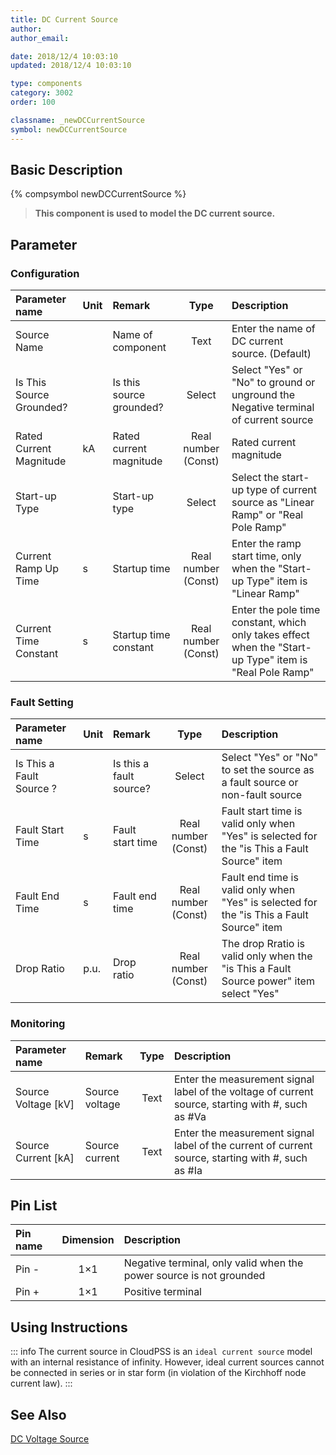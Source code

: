 ```yaml
---
title: DC Current Source
author: 
author_email:

date: 2018/12/4 10:03:10
updated: 2018/12/4 10:03:10

type: components
category: 3002
order: 100

classname: _newDCCurrentSource
symbol: newDCCurrentSource
---
```

## Basic Description
{% compsymbol newDCCurrentSource %}

> **This component is used to model the DC current source.**

## Parameter
### Configuration
| Parameter name | Unit | Remark | Type | Description |
| :--- | :--- | :--- | :--: | :--- |
| Source Name |  | Name of component | Text | Enter the name of DC current source. (Default) |
| Is This Source Grounded? |  | Is this source grounded? | Select | Select "Yes" or "No" to ground or unground the Negative terminal of current source |
| Rated Current Magnitude | kA | Rated current magnitude | Real number (Const) | Rated current magnitude |
| Start-up Type |  | Start-up type | Select | Select the start-up type of current source as "Linear Ramp" or "Real Pole Ramp" |
| Current Ramp Up Time | s | Startup time | Real number (Const) | Enter the ramp start time, only when the "Start-up Type" item is "Linear Ramp" |
| Current Time Constant | s | Startup time constant | Real number (Const) | Enter the pole time constant, which only takes effect when the "Start-up Type" item is "Real Pole Ramp" |

### Fault Setting
| Parameter name | Unit | Remark | Type | Description |
| :--- | :--- | :--- | :--: | :--- |
| Is This a Fault Source ? |  | Is this a fault source? | Select | Select "Yes" or "No" to set the source as a fault source or non-fault source |
| Fault Start Time | s | Fault start time | Real number (Const) | Fault start time is valid only when "Yes" is selected for the "is This a Fault Source" item |
| Fault End Time | s | Fault end time | Real number (Const) | Fault end time is valid only when "Yes" is selected for the "is This a Fault Source" item |
| Drop Ratio | p.u. | Drop ratio | Real number (Const) | The drop Rratio is valid only when the "is This a Fault Source power" item select "Yes"|

### Monitoring
| Parameter name | Remark | Type | Description |
| :--- | :--- | :--: | :--- |
| Source Voltage \[kV\] | Source voltage | Text | Enter the measurement signal label of the voltage of current source, starting with #, such as #Va |
| Source Current \[kA\] | Source current | Text | Enter the measurement signal label of the current of current source, starting with #, such as #Ia |


## Pin List

| Pin name | Dimension | Description |
| :--- | :--:  | :--- |
| Pin - | 1×1 | Negative terminal, only valid when the power source is not grounded |
| Pin + | 1×1 | Positive terminal|

## Using Instructions

::: info
The current source in CloudPSS is an `ideal current source` model with an internal resistance of infinity. However, ideal current sources cannot be connected in series or in star form (in violation of the Kirchhoff node current law).
:::


## See Also



[DC Voltage Source](comp_newDCVoltageSource.md)
